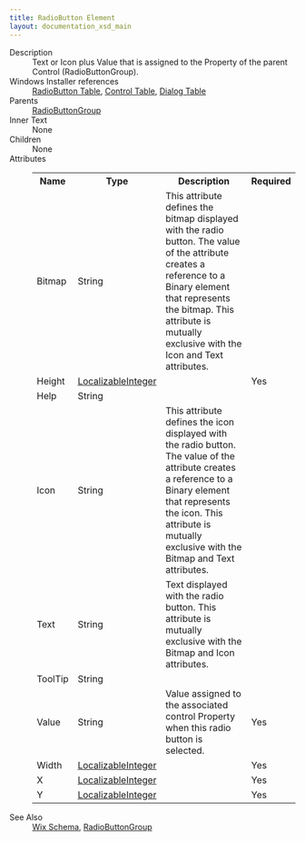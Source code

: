 ```yaml
---
title: RadioButton Element
layout: documentation_xsd_main
---
```

<dl>
  <dt>Description</dt>
  <dd>Text or Icon plus Value that is assigned to the Property of the parent Control (RadioButtonGroup).</dd>
  <dt>Windows Installer references</dt>
  <dd>
    <a href="http://msdn.microsoft.com/library/aa370962.aspx" target="_blank">RadioButton Table</a>, <a href="http://msdn.microsoft.com/library/aa368044.aspx" target="_blank">Control Table</a>, <a href="http://msdn.microsoft.com/library/aa368286.aspx" target="_blank">Dialog Table</a></dd>
  <dt>Parents</dt>
  <dd>
    <a href="../radiobuttongroup/">RadioButtonGroup</a>
  </dd>
  <dt>Inner Text</dt>
  <dd>None</dd>
  <dt>Children</dt>
  <dd>None</dd>
  <dt>Attributes</dt>
  <dd>
    <table cellspacing="0" cellpadding="0" class="schema">
      <tr>
        <th width="15%">Name</th>
        <th width="15%">Type</th>
        <th width="65%">Description</th>
        <th width="15%">Required</th>
      </tr>
      <tr>
        <td>Bitmap</td>
        <td>String</td>
        <td>                     This attribute defines the bitmap displayed with the radio button.  The value of the attribute creates a reference                     to a Binary element that represents the bitmap.  This attribute is mutually exclusive with the Icon and Text                     attributes.                 </td>
        <td>&nbsp;</td>
      </tr>
      <tr>
        <td>Height</td>
        <td><a href="../simple_type_localizableinteger/">LocalizableInteger</a></td>
        <td>&nbsp;</td>
        <td>Yes</td>
      </tr>
      <tr>
        <td>Help</td>
        <td>String</td>
        <td>&nbsp;</td>
        <td>&nbsp;</td>
      </tr>
      <tr>
        <td>Icon</td>
        <td>String</td>
        <td>                     This attribute defines the icon displayed with the radio button.  The value of the attribute creates a reference                     to a Binary element that represents the icon.  This attribute is mutually exclusive with the Bitmap and Text                     attributes.                 </td>
        <td>&nbsp;</td>
      </tr>
      <tr>
        <td>Text</td>
        <td>String</td>
        <td>Text displayed with the radio button.  This attribute is mutually exclusive with the Bitmap and Icon attributes.</td>
        <td>&nbsp;</td>
      </tr>
      <tr>
        <td>ToolTip</td>
        <td>String</td>
        <td>&nbsp;</td>
        <td>&nbsp;</td>
      </tr>
      <tr>
        <td>Value</td>
        <td>String</td>
        <td>Value assigned to the associated control Property when this radio button is selected.</td>
        <td>Yes</td>
      </tr>
      <tr>
        <td>Width</td>
        <td><a href="../simple_type_localizableinteger/">LocalizableInteger</a></td>
        <td>&nbsp;</td>
        <td>Yes</td>
      </tr>
      <tr>
        <td>X</td>
        <td><a href="../simple_type_localizableinteger/">LocalizableInteger</a></td>
        <td>&nbsp;</td>
        <td>Yes</td>
      </tr>
      <tr>
        <td>Y</td>
        <td><a href="../simple_type_localizableinteger/">LocalizableInteger</a></td>
        <td>&nbsp;</td>
        <td>Yes</td>
      </tr>
    </table>
  </dd>
  <dt>See Also</dt>
  <dd>
    <a href="../">Wix Schema</a>, <a href="../radiobuttongroup/">RadioButtonGroup</a></dd>
</dl>
